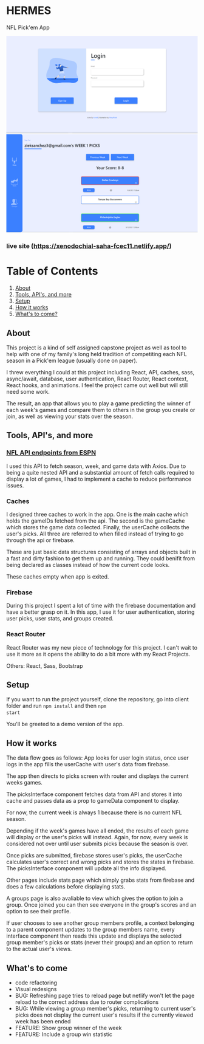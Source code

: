 
# HERMES
NFL Pick'em App

![Login Screen](/client/src/Assets/Images/picksPreview.png)
![App Screen](/client/src/Assets/Images/picksPreview2.png)

### live site (https://xenodochial-saha-fcec11.netlify.app/)

# Table of Contents
1. [About](#whatitdoes)
2. [Tools, API's, and more](#tools)
3. [Setup](#setup)
4. [How it works](#howit)
5. [What's to come?](#whattocome)

## About <a name="whatitdoes"></a>
This project is a kind of self assigned capstone project as well as tool to help with one of my family's long held tradition of competiting each NFL season in a Pick'em league (usually done on paper). 

I threw everything I could at this project including React, API, caches, sass, async/await, database, user authentication, React Router, React context, React hooks, and animations. I feel the project came out well but will still need some work.

The result, an app that allows you to play a game predicting the winner of each week's games and compare them to others in the group you create or join, as well as viewing your stats over the season.

## Tools, API's, and more <a name="tools"></a>

### [NFL API endpoints from ESPN](https://gist.github.com/nntrn/ee26cb2a0716de0947a0a4e9a157bc1c#v2sportsfootballleaguesnflseasonsyeartypesseasontypeweeksweeknum)
I used this API to fetch season, week, and game data with Axios. Due to being a quite nested API and a substantial amount of fetch calls required to display a lot of games, I had to implement a cache to reduce performance issues.

### Caches
I designed three caches to work in the app. One is the main cache which holds the gameIDs fetched from the api. The second is the gameCache which stores the game data collected. Finally, the userCache collects the user's picks. All three are referred to when filled instead of trying to go through the api or firebase.

These are just basic data structures consisting of arrays and objects built in a fast and dirty fashion to get them up and running. They could benifit from being declared as classes instead of how the current code looks. 

These caches empty when app is exited.

### Firebase
During this project I spent a lot of time with the firebase documentation and have a better grasp on it. In this app, I use it for user authentication, storing user picks, user stats, and groups created.


### React Router
React Router was my new piece of technology for this project. I can't wait to use it more as it opens the ability to do a bit more with my React Projects.

Others: React, Sass, Bootstrap

## Setup <a name="setup"></a>
If you want to run the project yourself, clone the repository, go into client folder and run 
<code>npm install</code> and then <code>npm start</code>

You'll be greeted to a demo version of the app. 

## How it works <a name="howit"></a>

The data flow goes as follows: 
App looks for user login status, once user logs in the app fills the userCache with user's data from firebase.

The app then directs to picks screen with router and displays the current weeks games.

The picksInterface component fetches data from API and stores it into cache and passes data as a prop to gameData component to display.

For now, the current week is always 1 because there is no current NFL season.

Depending if the week's games have all ended, the results of each game will display or the user's picks will instead. Again, for now, every week is considered not over until user submits picks because the season is over.

Once picks are submitted, firebase stores user's picks, the userCache calculates user's correct and wrong picks and stores the states in firebase. The picksInterface component will update all the info displayed.

Other pages include stats page which simply grabs stats from firebase and does a few calculations before displaying stats.

A groups page is also avaliable to view which gives the option to join a group. Once joined you can then see everyone in the group's scores and an option to see their profile.

If user chooses to see another group members profile, a context belonging to a parent component updates to the group members name, every interface component then reads this update and displays the selected group member's picks or stats (never their groups) and an option to return to the actual user's views.


## What's to come <a name="whattocome"></a>
- code refactoring
- Visual redesigns
- BUG: Refreshing page tries to reload page but netlify won't let the page reload to the correct address due to router complications
- BUG: While viewing a group member's picks, returning to current user's picks does not display the current user's results if the currently viewed week has been ended
- FEATURE: Show group winner of the week
- FEATURE: Include a group win statistic
